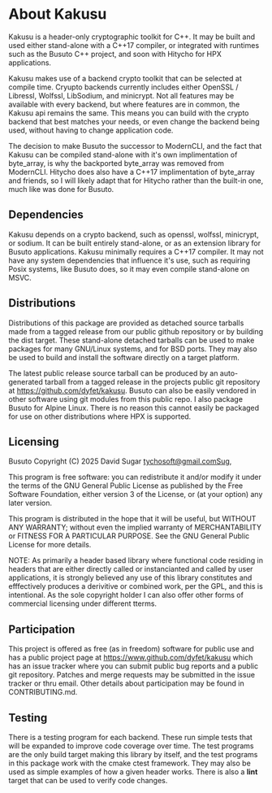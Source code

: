# About Kakusu

Kakusu is a header-only cryptographic toolkit for C++. It may be built and used
either stand-alone with a C++17 compiler, or integrated with runtimes such as
the Busuto C++ project, and soon with Hitycho for HPX applications.

Kakusu makes use of a backend crypto toolkit that can be selected at compile
time. Cryupto backends currently includes either OpenSSL / Libressl, Wolfssl,
LibSodium, and minicrypt. Not all features may be available with every backend,
but where features are in common, the Kakusu api remains the same. This means
you can build with the crypto backend that best matches your needs, or even
change the backend being used, without having to change application code.

The decision to make Busuto the successor to ModernCLI, and the fact that
Kakusu can be compiled stand-alone with it's own implimentation of byte\_array,
is why the backported byte\_array was removed from ModernCLI. Hitycho does also
have a C++17 implimentation of byte\_array and friends, so I will likely
adapt that for Hitycho rather than the built-in one, much like was done for
Busuto.

## Dependencies

Kakusu depends on a crypto backend, such as openssl, wolfssl, minicrypt, or
sodium. It can be built entirely stand-alone, or as an extension library for
Busuto applications. Kakusu minimally requires a C++17 compiler. It may not
have any system dependencies that influence it's use, such as requiring Posix
systems, like Busuto does, so it may even compile stand-alone on MSVC.

## Distributions

Distributions of this package are provided as detached source tarballs made
from a tagged release from our public github repository or by building the dist
target. These stand-alone detached tarballs can be used to make packages for
many GNU/Linux systems, and for BSD ports. They may also be used to build and
install the software directly on a target platform.

The latest public release source tarball can be produced by an auto-generated
tarball from a tagged release in the projects public git repository at
https://github.com/dyfet/kakusu. Busuto can also be easily vendored in other
software using git modules from this public repo. I also package Busuto for
Alpine Linux. There is no reason this cannot easily be packaged for use on
other distributions where HPX is supported.

## Licensing

Busuto Copyright (C) 2025 David Sugar <tychosoft@gmail.comSug>,

This program is free software: you can redistribute it and/or modify it under
the terms of the GNU General Public License as published by the Free Software
Foundation, either version 3 of the License, or (at your option) any later
version.

This program is distributed in the hope that it will be useful, but WITHOUT ANY
WARRANTY; without even the implied warranty of <C-F11>MERCHANTABILITY or
FITNESS FOR A PARTICULAR PURPOSE. See the GNU General Public License for more
details.

NOTE: As primarily a header based library where functional code residing in
headers that are either directly called or instancianted and called by user
applications, it is strongly believed any use of this library constitutes and
efffectively produces a derivitive or combined work, per the GPL, and this is
intentional. As the sole copyright holder I can also offer other forms of
commercial licensing under different tterms.

## Participation

This project is offered as free (as in freedom) software for public use and has
a public project page at https://www.github.com/dyfet/kakusu which has an issue
tracker where you can submit public bug reports and a public git repository.
Patches and merge requests may be submitted in the issue tracker or thru email.
Other details about participation may be found in CONTRIBUTING.md.

## Testing

There is a testing program for each backend. These run simple tests that will
be expanded to improve code coverage over time. The test programs are the only
build target making this library by itself, and the test programs in this
package work with the cmake ctest framework. They may also be used as simple
examples of how a given header works. There is also a **lint** target that can
be used to verify code changes.

